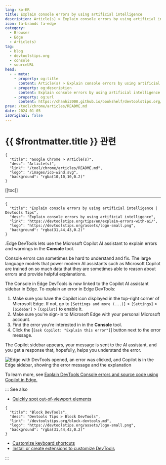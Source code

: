 ```yaml
---
lang: ko-KR
title: Explain console errors by using artificial intelligence
description: Article(s) > Explain console errors by using artificial intelligence
icon: fa-brands fa-edge
category: 
  - Browser
  - Edge
  - Article(s)
tag: 
  - blog
  - devtoolstips.org
  - console
  - sourceURL
head:
  - - meta:
    - property: og:title
      content: Article(s) > Explain console errors by using artificial intelligence
    - property: og:description
      content: Explain console errors by using artificial intelligence
    - property: og:url
      content: https://chanhi2000.github.io/bookshelf/devtoolstips.org/explain-errors-with-ai.html
prev: /tool/chrome/articles/README.md
date: 2024-01-05
isOriginal: false
---
```


# {{ $frontmatter.title }} 관련

```component VPCard
{
  "title": "Google Chrome > Article(s)",
  "desc": "Article(s)",
  "link": "/tool/chrome/articles/README.md",
  "logo": "/images/ico-wind.svg",
  "background": "rgba(10,10,10,0.2)"
}
```

[[toc]]

---

```component VPCard
{
  "title": "Explain console errors by using artificial intelligence | Devtools Tips",
  "desc": "Explain console errors by using artificial intelligence",
  "link": "https://devtoolstips.org/tips/en/explain-errors-with-ai/",
  "logo": "https://devtoolstips.org/assets/logo-small.png",
  "background": "rgba(31,44,43,0.2)"
}
```

.<FontIcon icon="fa-brands fa-edge"/>Edge DevTools lets use the Microsoft Copilot AI assistant to explain errors and warnings in the **Console** tool.

Console errors can sometimes be hard to understand and fix. The large language models that power modern AI assistants such as Microsoft Copilot are trained on so much data that they are sometimes able to reason about errors and provide helpful explanations.

The Console in <FontIcon icon="fa-brands fa-edge"/>Edge DevTools is now linked to the Copilot AI assistant sidebar in <FontIcon icon="fa-brands fa-edge"/>Edge. To explain an error in <FontIcon icon="fa-brands fa-edge"/>Edge DevTools:

1. Make sure you have the Copilot icon displayed in the top-right corner of Microsoft Edge. If not, go to <FontIcon icon="iconfont icon-select"/>`[Settings and more (...)]` > `[Settings]` > `[Sidebar]` > `[Copilot]` to enable it.
2. Make sure you're sign-in to <FontIcon icon="fa-brands fa-edge"/>Microsoft Edge with your personal Microsoft account.
3. Find the error you're interested in in the **Console** tool.
4. Click the [<FontIcon icon="iconfont icon-select"/>`[ask Copilot: "Explain this error"]`] button next to the error message.

The Copilot sidebar appears, your message is sent to the AI assistant, and you get a response that, hopefully, helps you understand the error.

![<FontIcon icon="fa-brands fa-edge"/>Edge with DevTools opened, an error was clicked, and Copilot is in the <FontIcon icon="fa-brands fa-edge"/>Edge sidebar, showing the error message and the explanation](https://devtoolstips.org/assets/img/explain-errors-with-ai.png)

To learn more, see [<FontIcon icon="fa-brands fa-edge"/>Explain DevTools Console errors and source code using Copilot in Edge.](https://learn.microsoft.com/microsoft-edge/devtools-guide-chromium/experimental-features/copilot-explain)

::: See also

- [Quickly spot out-of-viewport elements](https://devtoolstips.org/tips/en/spot-out-of-viewport-elements) <!-- TODO: add VPCard -->

```component VPCard
{
  "title": "Block DevTools",
  "desc": "Devtools Tips > Block DevTools",
  "link": "/devtoolstips.org/block-devtools.md",
  "logo": "https://devtoolstips.org/assets/logo-small.png",
  "background": "rgba(31,44,43,0.2)"
}
```

- [Customize keyboard shortcuts](https://devtoolstips.org/tips/en/customize-keyboard-shortcuts) <!-- TODO: add VPCard -->
- [Install or create extensions to customize DevTools](https://devtoolstips.org/tips/en/extend-devtools) <!-- TODO: add VPCard -->

:::
